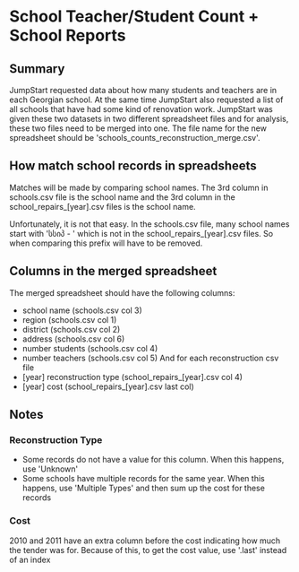 # School Teacher/Student Count + School Reports

## Summary
JumpStart requested data about how many students and teachers are in each Georgian school. At the same time JumpStart also requested a list of all schools that have had some kind of renovation work. JumpStart was given these two datasets in two different spreadsheet files and for analysis, these two files need to be merged into one. The file name for the new spreadsheet should be 'schools_counts_reconstruction_merge.csv'.

## How match school records in spreadsheets
Matches will be made by comparing school names. The 3rd column in schools.csv file is the school name and the 3rd column in the school_repairs_[year].csv files is the school name.

Unfortunately, it is not that easy. In the schools.csv file, many school names start with 'სსიპ - ' which is not in the school_repairs_[year].csv files. So when comparing this prefix will have to be removed.

## Columns in the merged spreadsheet
The merged spreadsheet should have the following columns:
* school name (schools.csv col 3)
* region (schools.csv col 1)
* district (schools.csv col 2)
* address (schools.csv col 6)
* number students (schools.csv col 4)
* number teachers (schools.csv col 5)
And for each reconstruction csv file
* [year] reconstruction type (school_repairs_[year].csv col 4)
* [year] cost (school_repairs_[year].csv last col)

## Notes
### Reconstruction Type
* Some records do not have a value for this column. When this happens, use 'Unknown'
* Some schools have multiple records for the same year. When this happens, use 'Multiple Types' and then sum up the cost for these records
### Cost
2010 and 2011 have an extra column before the cost indicating how much the tender was for. Because of this, to get the cost value, use '.last' instead of an index
